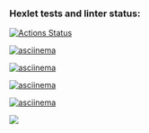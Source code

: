 ### Hexlet tests and linter status:
[![Actions Status](https://github.com/Nurzhan2023/python-project-49/actions/workflows/hexlet-check.yml/badge.svg)](https://github.com/Nurzhan2023/python-project-49/actions)


[![asciinema](https://asciinema.org/a/UJcIHje1AFGQW0jVLQIsPTvra.svg)](https://asciinema.org/a/UJcIHje1AFGQW0jVLQIsPTvra)

[![asciinema](https://asciinema.org/a/HvyBwauBSvLjuilTqCRT2Gbhn.svg)](https://asciinema.org/a/HvyBwauBSvLjuilTqCRT2Gbhn)

[![asciinema](https://asciinema.org/a/PNmEbU9vVlbWT5rvvzptOk1kX.svg)](https://asciinema.org/a/PNmEbU9vVlbWT5rvvzptOk1kX)

[![asciinema](https://asciinema.org/a/PSMfRjtLIYa1SfJU35MwgvQqp.svg)](https://asciinema.org/a/PSMfRjtLIYa1SfJU35MwgvQqp)

<a href="https://codeclimate.com/github/Nurzhan2023/python-project-49/maintainability"><img src="https://api.codeclimate.com/v1/badges/364adb79c130f5d257e8/maintainability" /></a>

